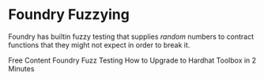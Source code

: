 # Foundry Fuzzying

Foundry has builtin fuzzy testing that supplies _random_ numbers to contract functions that they might not expect in order to break it.

<ResourceGroupTitle>Free Content</ResourceGroupTitle>
<BadgeLink colorScheme='yellow' badgeText='Read' href='https://book.getfoundry.sh/forge/fuzz-testing'>Foundry Fuzz Testing</BadgeLink>
<BadgeLink badgeText='Watch' href='https://www.youtube.com/watch?v=OUiqW2k0PHs'>How to Upgrade to Hardhat Toolbox in 2 Minutes
</BadgeLink>
